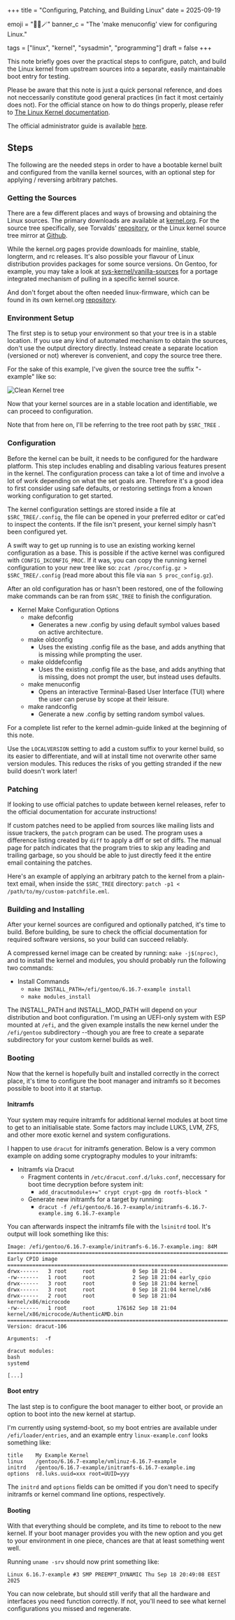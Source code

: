 +++
title = "Configuring, Patching, and Building Linux"
date = 2025-09-19

emoji = "🧱🐧🪄"
banner_c = "The 'make menuconfig' view for configuring Linux."

tags = ["linux", "kernel", "sysadmin", "programming"]
draft = false
+++

This note briefly goes over the practical steps to configure, patch, and build the Linux kernel from
upstream sources into a separate, easily maintainable boot entry for testing.

Please be aware that this note is just a quick personal reference, and does not neccessarily
constitute good general practices (in fact it most certainly does not). For the official
stance on how to do things properly, please refer to [The Linux Kernel documentation](https://www.kernel.org/doc/html/latest/).

The official administrator guide is available [here](https://www.kernel.org/doc/Documentation/admin-guide/README.rst).

## Steps

The following are the needed steps in order to have a bootable kernel built and configured
from the vanilla kernel sources, with an optional step for applying / reversing arbitrary patches.

### Getting the Sources

There are a few different places and ways of browsing and obtaining the Linux sources.
The primary downloads are available at [kernel.org](https://kernel.org/). For the source tree specifically,
see Torvalds' [repository](https://git.kernel.org/pub/scm/linux/kernel/git/torvalds/linux.git/),
or the Linux kernel source tree mirror at [Github](https://github.com/torvalds/linux).

While the kernel.org pages provide downloads for mainline, stable, longterm, and rc releases.
It's also possible your flavour of Linux distribution provides packages for some source versions.
On Gentoo, for example, you may take a look at [sys-kernel/vanilla-sources](https://packages.gentoo.org/packages/sys-kernel/vanilla-sources)
for a portage integrated mechanism of pulling in a specific kernel source.

And don't forget about the often needed linux-firmware, which can be found in its own kernel.org
[repository](https://git.kernel.org/pub/scm/linux/kernel/git/firmware/linux-firmware.git).

### Environment Setup

The first step is to setup your environment so that your tree is in a stable location.
If you use any kind of automated mechanism to obtain the sources, don't use the output
directory directly. Instead create a separate location (versioned or not) wherever is convenient,
and copy the source tree there.

For the sake of this example, I've given the source tree the suffix "-example" like so:

![Clean Kernel tree](tree-clean.png)

Now that your kernel sources are in a stable location and identifiable, we can proceed to configuration.

Note that from here on, I'll be referring to the tree root path by `$SRC_TREE` .

### Configuration

Before the kernel can be built, it needs to be configured for the hardware platform. This
step includes enabling and disabling various features present in the kernel.
The configuration process can take a lot of time and involve a lot of work depending on what
the set goals are. Therefore it's a good idea to first consider using safe defaults, or restoring
settings from a known working configuration to get started.

The kernel configuration settings are stored inside a file at `$SRC_TREE/.config`, the file
can be opened in your preferred editor or cat'ed to inspect the contents.
If the file isn't present, your kernel simply hasn't been configured yet.

A swift way to get up running is to use an existing working kernel configuration as a base.
This is possible if the active kernel was configured with `CONFIG_IKCONFIG_PROC`. If it was, you
can copy the running kernel configuration to your new tree like so: `zcat /proc/config.gz > $SRC_TREE/.config`
(read more about this file via `man 5 proc_config.gz`).

After an old configuration has or hasn't been restored, one of the following
make commands can be ran from `$SRC_TREE` to finish the configuration.

- Kernel Make Configuration Options
    - make defconfig
        - Generates a new .config by using default symbol values based on active architecture.
    - make oldconfig
        - Uses the existing .config file as the base, and adds anything that is missing
        while prompting the user.
    - make olddefconfig
        - Uses the existing .config file as the base, and adds anything that is missing,
        does not prompt the user, but instead uses defaults.
    - make menuconfig
        - Opens an interactive Terminal-Based User Interface (TUI) where the user
        can peruse by scope at their leisure.
    - make randconfig
        - Generate a new .config by setting random symbol values.

For a complete list refer to the kernel admin-guide linked at the beginning of this note.

Use the `LOCALVERSION` setting to add a custom suffix to your kernel build, so its easier
to differentiate, and will at install time not overwrite other same version modules. This
reduces the risks of you getting stranded if the new build doesn't work later!

### Patching

If looking to use official patches to update between kernel releases, refer to the official documentation
for accurate instructions!

If custom patches need to be applied from sources like mailing lists and issue trackers,
the `patch` program can be used. The program uses a difference listing created by `diff` to
apply a diff or set of diffs. The manual page for patch indicates that the program tries
to skip any leading and trailing garbage, so you should be able to just directly feed it the entire email
containing the patches.

Here's an example of applying an arbitrary patch to the kernel from a plain-text email, when inside the `$SRC_TREE` directory:
`patch -p1 < /path/to/my/custom-patchfile.eml`.

### Building and Installing

After your kernel sources are configured and optionally patched, it's time to build. Before
building, be sure to check the official documentation for required software versions, so your
build can succeed reliably.

A compressed kernel image can be created by running: `make -j$(nproc)`, and to
install the kernel and modules, you should probably run the following two commands:

- Install Commands
    - `make INSTALL_PATH=/efi/gentoo/6.16.7-example install`
    - `make modules_install`

The INSTALL_PATH and INSTALL_MOD_PATH will depend on your distribution and boot configuration.
I'm using an UEFI-only system with ESP mounted at `/efi`, and the given example installs the new kernel
under the `/efi/gentoo` subdirectory --though you are free to create a separate subdirectory for
your custom kernel builds as well.

### Booting

Now that the kernel is hopefully built and installed correctly in the correct place, it's
time to configure the boot manager and initramfs so it becomes possible to boot into it at startup.

#### Initramfs

Your system may require initramfs for additional kernel modules at boot time to get to an initialisable state.
Some factors may include LUKS, LVM, ZFS, and other more exotic kernel and system configurations.

I happen to use `dracut` for initramfs generation. Below is a very common example on adding some cryptography
modules to your initramfs:

- Initramfs via Dracut
    - Fragment contents in `/etc/dracut.conf.d/luks.conf`, neccessary for boot time decryption before system init:
        - `add_dracutmodules+=" crypt crypt-gpg dm rootfs-block "`
    - Generate new initramfs for a target by running:
        - `dracut -f /efi/gentoo/6.16.7-example/initramfs-6.16.7-example.img 6.16.7-example`

You can afterwards inspect the initramfs file with the `lsinitrd` tool. It's output will look something like this:

```
Image: /efi/gentoo/6.16.7-example/initramfs-6.16.7-example.img: 84M
========================================================================
Early CPIO image
========================================================================
drwx------   3 root     root            0 Sep 18 21:04 .
-rw-------   1 root     root            2 Sep 18 21:04 early_cpio
drwx------   3 root     root            0 Sep 18 21:04 kernel
drwx------   3 root     root            0 Sep 18 21:04 kernel/x86
drwx------   2 root     root            0 Sep 18 21:04 kernel/x86/microcode
-rw-------   1 root     root       176162 Sep 18 21:04 kernel/x86/microcode/AuthenticAMD.bin
========================================================================
Version: dracut-106

Arguments:  -f

dracut modules:
bash
systemd

[...]
```

#### Boot entry

The last step is to configure the boot manager to either boot, or provide an option to
boot into the new kernel at startup.

I'm currently using systemd-boot, so my boot entries are available under `/efi/loader/entries`,
and an example entry `linux-example.conf` looks something like:

```
title    My Example Kernel
linux    /gentoo/6.16.7-example/vmlinuz-6.16.7-example
initrd   /gentoo/6.16.7-example/initramfs-6.16.7-example.img
options  rd.luks.uuid=xxx root=UUID=yyy
```

The `initrd` and `options` fields can be omitted if you don't need to specify initramfs or kernel command line options, respectively.

#### Booting

With that everything should be complete, and its time to reboot to the new kernel.
If your boot manager provides you with the new option and you get to your environment in one piece,
chances are that at least something went well.

Running `uname -srv` should now print something like:
```
Linux 6.16.7-example #3 SMP PREEMPT_DYNAMIC Thu Sep 18 20:49:08 EEST 2025
```

You can now celebrate, but should still verify that all the hardware and interfaces you need function correctly.
If not, you'll need to see what kernel configurations you missed and regenerate.
